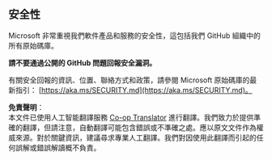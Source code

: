 <!--
CO_OP_TRANSLATOR_METADATA:
{
  "original_hash": "7229f7490ea61a04330b79651ac4d37e",
  "translation_date": "2025-07-22T02:48:09+00:00",
  "source_file": "SECURITY.md",
  "language_code": "hk"
}
-->
## 安全性

Microsoft 非常重視我們軟件產品和服務的安全性，這包括我們 GitHub 組織中的所有原始碼庫。

**請不要通過公開的 GitHub 問題回報安全漏洞。**

有關安全回報的資訊、位置、聯絡方式和政策，請參閱 Microsoft 原始碼庫的最新指引：
[https://aka.ms/SECURITY.md](https://aka.ms/SECURITY.md)。

**免責聲明**：  
本文件已使用人工智能翻譯服務 [Co-op Translator](https://github.com/Azure/co-op-translator) 進行翻譯。我們致力於提供準確的翻譯，但請注意，自動翻譯可能包含錯誤或不準確之處。應以原文文件作為權威來源。對於關鍵資訊，建議尋求專業人工翻譯。我們對因使用此翻譯而引起的任何誤解或錯誤解讀概不負責。